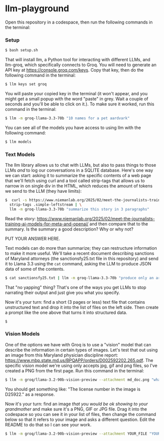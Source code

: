 # llm-playground

Open this repository in a codespace, then run the following commands in the terminal:

### Setup

```bash
$ bash setup.sh
```

That will install llm, a Python tool for interacting with different LLMs, and llm-groq, which specifically connects to Groq. You will need to generate an API key at https://console.groq.com/keys. Copy that key, then do the following command in the terminal:

```bash
$ llm keys set groq
```

You will paste your copied key in the terminal (it won't appear, and you might get a small popup with the word "paste" in grey. Wait a couple of seconds and you'll be able to click on it.). To make sure it worked, run this command in the terminal:

```bash
$ llm -m groq-llama-3.3-70b "10 names for a pet aardvark"
```

You can see all of the models you have access to using llm with the following command:

```bash
$ llm models
```

### Text Models

The llm library allows us to chat with LLMs, but also to pass things to those LLMs _and_ to log our conversations in a SQLITE database. Here's one way we can start: asking it to summarize the specific contents of a web page that we'll fetch using curl and a tool called strip-tags that allows us to narrow in on single div in the HTML, which reduces the amount of tokens we send to the LLM (they have limits):

```bash
$  curl -s https://www.niemanlab.org/2025/02/meet-the-journalists-training-ai-models-for-meta-and-openai/ | \
  strip-tags .simple-leftstream | \
  llm -m groq-llama-3.3-70b "summarize this story in 3 paragraphs"
```

Read the story: https://www.niemanlab.org/2025/02/meet-the-journalists-training-ai-models-for-meta-and-openai/ and then compare that to the summary. Is the summary a good description? Why or why not?

PUT YOUR ANSWER HERE.

Text models can do more than summarize; they can restructure information to make it more useful. We'll take a recent document describing sanctions of Maryland attorneys (the sanctionsfy25.txt file in this repository) and send it to Llama 3.3 using the `cat` command, asking the LLM to produce JSON data of some of the contents.


```bash
$ cat sanctionsfy25.txt | llm -m groq-llama-3.3-70b "produce only an array of JSON objects based on the text with the following keys: name, sanction, date, description. The date should be in the yyyy-mm-dd format. No yapping." 
```

That "no yapping" thing? That's one of the ways you get LLMs to stop narrating their output and just give you what you specify.

Now it's your turn: find a short (3 pages or less) text file that contains unstructured text and drop it into the list of files on the left side. Then create a prompt like the one above that turns it into structured data.

```bash
$ 
```

### Vision Models

One of the options we have with Groq is to use a "vision" model that can describe the information in certain types of images. Let's test that out using an image from this Maryland physician discipline report: https://www.mbp.state.md.us/BPQAPP/orders/D002592202.265.pdf. The specific vision model we're using only accepts jpg, gif and png files, so I've created a PNG from the first page. Run this command in the terminal:

```bash
$ llm -m groq/llama-3.2-90b-vision-preview --attachment md_doc.png "what is the license number from this image?"
```

You should get something like: "The license number in the image is D25922." as a response.

Now it's your turn: find an image _that you would be ok showing to your grandmother_ and make sure it's a PNG, GIF or JPG file. Drag it into the codespace so you can see it in your list of files, then change the command below so that it refers to your image and asks a different question. Edit the README to do that so I can see your work.

```bash
$ llm -m groq/llama-3.2-90b-vision-preview --attachment YOUR_FILE "YOUR QUESTION"
```

